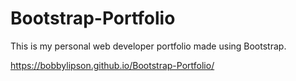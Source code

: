 # Bootstrap-Portfolio

This is my personal web developer portfolio made using Bootstrap.

https://bobbylipson.github.io/Bootstrap-Portfolio/
